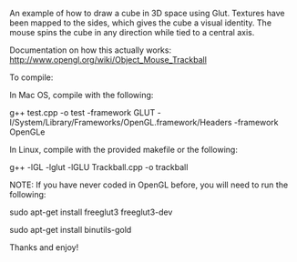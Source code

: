 An example of how to draw a cube in 3D space using Glut.
Textures have been mapped to the sides, which gives the cube a visual identity.
The mouse spins the cube in any direction while tied to a central axis.

Documentation on how this actually works:
http://www.opengl.org/wiki/Object_Mouse_Trackball

To compile:

In Mac OS, compile with the following:

g++ test.cpp -o test -framework GLUT -I/System/Library/Frameworks/OpenGL.framework/Headers -framework OpenGLe

In Linux, compile with the provided makefile or the following:

g++ -lGL -lglut -lGLU Trackball.cpp -o trackball

NOTE: If you have never coded in OpenGL before, you will need to run the following:

sudo apt-get install freeglut3 freeglut3-dev

sudo apt-get install binutils-gold

Thanks and enjoy!
